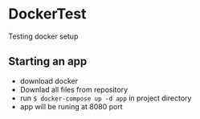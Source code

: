 # DockerTest
Testing docker setup

## Starting an app
  + download docker
  + Downlad all files from repository
  + run ```$ docker-compose up -d app``` in project directory
  + app will be runing at 8080 port
